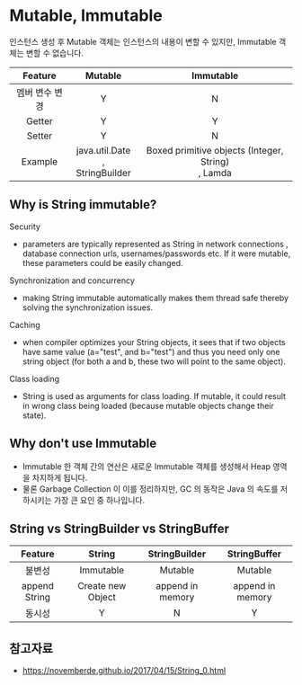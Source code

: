 # Mutable, Immutable  

인스턴스 생성 후 Mutable 객체는 인스턴스의 내용이 변할 수 있지만, Immutable 객체는 변할 수 없습니다.

|    Feature     |               Mutable               |                       Immutable                       |
| :------------: | :---------------------------------: | :---------------------------------------------------: |
| 멤버 변수 변경 |                  Y                  |                           N                           |
|     Getter     |                  Y                  |                           Y                           |
|     Setter     |                  Y                  |                           N                           |
|    Example     | java.util.Date<br />, StringBuilder | Boxed primitive objects (Integer, String)<br />, Lamda |


## Why is String immutable? 
Security
- parameters are typically represented as String in network connections
, database connection urls, usernames/passwords etc. If it were mutable, these parameters could be easily changed.

Synchronization and concurrency
- making String immutable automatically makes them thread safe thereby solving the synchronization issues.

Caching
- when compiler optimizes your String objects, it sees that if two objects have same value (a="test", and b="test") 
and thus you need only one string object (for both a and b, these two will point to the same object).

Class loading
- String is used as arguments for class loading. 
If mutable, it could result in wrong class being loaded (because mutable objects change their state).


## Why don't use Immutable
- Immutable 한 객체 간의 연산은 새로운 Immutable 객체를 생성해서 Heap 영역을 차지하게 됩니다. 
- 물론 Garbage Collection 이 이를 정리하지만, GC 의 동작은 Java 의 속도를 저하시키는 가장 큰 요인 중 하나입니다.


## String vs StringBuilder vs StringBuffer

|    Feature    |      String       |  StringBuilder   |   StringBuffer   |
| :-----------: | :---------------: | :--------------: | :--------------: |
|    불변성     |     Immutable     |     Mutable      |     Mutable      |
| append String | Create new Object | append in memory | append in memory |
|    동시성     |         Y         |        N         |        Y         |

## 참고자료 
- https://novemberde.github.io/2017/04/15/String_0.html